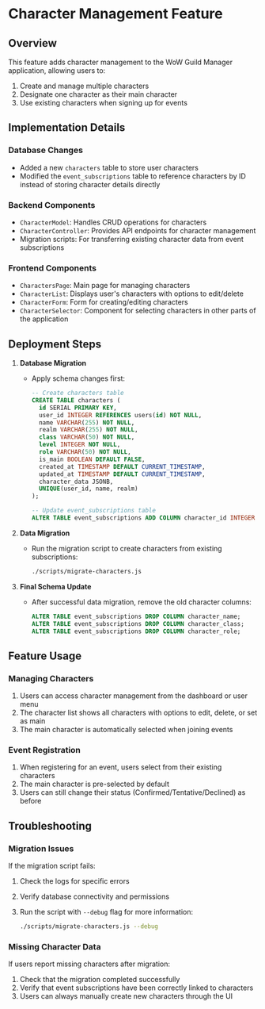 # Character Management Feature

## Overview

This feature adds character management to the WoW Guild Manager application, allowing users to:

1. Create and manage multiple characters
2. Designate one character as their main character
3. Use existing characters when signing up for events

## Implementation Details

### Database Changes

- Added a new `characters` table to store user characters
- Modified the `event_subscriptions` table to reference characters by ID instead of storing character details directly

### Backend Components

- `CharacterModel`: Handles CRUD operations for characters
- `CharacterController`: Provides API endpoints for character management
- Migration scripts: For transferring existing character data from event subscriptions

### Frontend Components

- `CharactersPage`: Main page for managing characters
- `CharacterList`: Displays user's characters with options to edit/delete
- `CharacterForm`: Form for creating/editing characters
- `CharacterSelector`: Component for selecting characters in other parts of the application

## Deployment Steps

1. **Database Migration**
   - Apply schema changes first:

     ```sql
     -- Create characters table
     CREATE TABLE characters (
       id SERIAL PRIMARY KEY,
       user_id INTEGER REFERENCES users(id) NOT NULL,
       name VARCHAR(255) NOT NULL,
       realm VARCHAR(255) NOT NULL,
       class VARCHAR(50) NOT NULL,
       level INTEGER NOT NULL,
       role VARCHAR(50) NOT NULL,
       is_main BOOLEAN DEFAULT FALSE,
       created_at TIMESTAMP DEFAULT CURRENT_TIMESTAMP,
       updated_at TIMESTAMP DEFAULT CURRENT_TIMESTAMP,
       character_data JSONB,
       UNIQUE(user_id, name, realm)
     );

     -- Update event_subscriptions table
     ALTER TABLE event_subscriptions ADD COLUMN character_id INTEGER REFERENCES characters(id);
     ```

2. **Data Migration**
   - Run the migration script to create characters from existing subscriptions:

     ```bash
     ./scripts/migrate-characters.js
     ```

3. **Final Schema Update**
   - After successful data migration, remove the old character columns:

     ```sql
     ALTER TABLE event_subscriptions DROP COLUMN character_name;
     ALTER TABLE event_subscriptions DROP COLUMN character_class;
     ALTER TABLE event_subscriptions DROP COLUMN character_role;
     ```

## Feature Usage

### Managing Characters

1. Users can access character management from the dashboard or user menu
2. The character list shows all characters with options to edit, delete, or set as main
3. The main character is automatically selected when joining events

### Event Registration

1. When registering for an event, users select from their existing characters
2. The main character is pre-selected by default
3. Users can still change their status (Confirmed/Tentative/Declined) as before

## Troubleshooting

### Migration Issues

If the migration script fails:

1. Check the logs for specific errors
2. Verify database connectivity and permissions
3. Run the script with `--debug` flag for more information:

   ```bash
   ./scripts/migrate-characters.js --debug
   ```

### Missing Character Data

If users report missing characters after migration:

1. Check that the migration completed successfully
2. Verify that event subscriptions have been correctly linked to characters
3. Users can always manually create new characters through the UI
